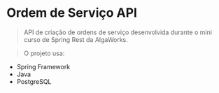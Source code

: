 # Ordem de Serviço API
> API de criação de ordens de serviço desenvolvida durante o mini curso de Spring Rest da AlgaWorks.

> O projeto usa:
- Spring Framework
- Java
- PostgreSQL

